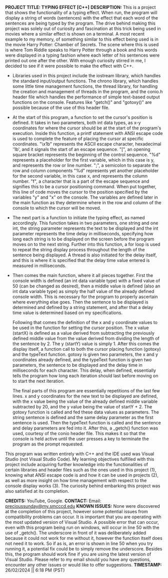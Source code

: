 **PROJECT TITLE: TYPING EFFECT [C++]**
**DESCRIPTION:** This is a project that shows the functionality of a typing effect. When run, the program will display a string of words (sentences) with the effect that each 
word of the sentences are being typed by the program. The drive behind making this project was solely out of curiosity and fascination at this trick being used in movies 
where a similar effect is shown on a terminal. A most recent example to my memory, of something similar to this effect being used is in the movie Harry Potter: Chamber of Secrets. 
The scene where this is used is where Tom Riddle speaks to Harry Potter through a book and his words were displayed in a typing fashion where each letter of his sentences were 
printed out one after the other. With enough curiosity stirred in me, I decided to see if it were possible to make the effect with C++. 

- Libraries used in this project include the iostream library, which handles the standard input/output functions. The chrono library, which handles some little time management
  functions, the thread library, for handling the creation and management of threads in the program, and the conio.h header file which handles the performance of simple text-based
  output functions on the console. Features like "getch()" and "gotoxy()" are possible because of the use of this header file.
  
- At the start of this program, a function to set the cursor's position is defined. It takes in two parameters, both int data types, as x-y coordinates for where the cursor
  should be at the start of the program's execution. Inside this function, a printf statement with ANSI escape code is used to complete the feature of placing the cursor at specific coordinates.
  "\x1b" represents the ASCII escape character, hexadecimal '1b', and it signals the start of an escape sequence.
  "[", an opening square bracket represents the beginning of the control sequence.
  "%d" represents a placeholder for the first variable, which in this case is y, and represents the row or line number.
  ";", a semicolon to separate the row and column components
  "%d" represents yet another placeholder for the second variable, in this case x, and represents the column number.
  "f", a character that is a part of the escape sequence and signifies this to be a cursor positioning command.
  When put together, this line of code moves the cursor to the position specified by the variables "y" and "x" on the console. The variables are defined later in the main function
  as they determine where in the row and column of the console to which the cursor will be moved.
 
- The next part is a function to initiate the typing effect, as named accordingly. This function takes in two parameters, one string and one int, the string parameter represents
  the text to be displayed and the int parameter represents the time delay in milliseconds, specifying how long each string is to be displayed on the screen before the program
  moves on to the next string. Further into this function, a for loop is used to repeat the string display process throughout the length of the sentence being displayed.
  A thread is also initiated for the delay itself, and this is where it is specified that the delay time value entered is measured in milliseconds. 

- Then comes the main function, where it all pieces together. First the console width is defined (an int data variable type) with a fixed value of 50 (can be changed as desired),
  then a middle value is defined (also an int data variable type) as simply the half value of the already defined console width. This is necessary for the program to properly ascertain
  where everything else goes. Then the sentence to be displayed is determined and defined by a string statement, and after that a delay time value is determined based on my specifications.

  Following that comes the definition of the x and y coordinate values to be used in the function for setting the cursor position. The x value (startX) is defined as a value derived
  from subtracting the previously defined middle value from the value derived from dividing the length of the sentence by 2. The y (startY) value is simply 1. After this comes the display
  itself, a function call to both the cursor placing function (gotoxy) and the typeText function. gotoxy is given two parameters, the x and y coordinates already defined, and the typeText
  function is given two parameters, the sentence to be displayed and the delay time in milliseconds for each character. This delay, when defined, essentially tells the program how long each
  iteration should last before moving on to start the next iteration.

  The final parts of this program are essentially repetitions of the last few lines. x and y coordinates for the new text to be displayed are defined, with the x value being the value of
  the already defined middle variable subtracted by 20, and the y value being the value of startY + 2. The gotoxy function is called and fed these data values as parameters. The string sentence
  is defined and the same delay parameter as the first sentence is used. Then the typeText function is called and the sentence and delay parameters are fed into it. After this, a _getch() function
  was used, courtesy of the conio header file. This makes it so that the console is held active until the user presses a key to terminate the program as the prompt requested.

This program was written entirely with C++ and the IDE used was Visual Studio (not Visual Studio Code). My learning objectives fulfilled with this project include acquiring further 
knowledge into the functionalities of certain libraries and header files such as the ones used in this project (1), knowing what ANSI escape code is and how it can be used in projects (2), 
as well as more insight on how time management with respect to the console display works (3). The curiosity behind embarking this project was also satisfied at its completion.  

**CREDITS:** YouTube, Google. 
**CONTACT:** Email: precioussunday@my.smcccd.edu
**KNOWN ISSUES:** None were discovered at the completion of this project, however some potential issues from compatibility problems can occur. It is important that you are operating 
with the most updated version of Visual Studio. A possible error that can occur, even with this program being run on windows, will occur in line 50 with the use of _getch(). The underscore in 
front of it was deliberately added because it could not work for me without it, however the function itself does not need it to work. So if as is, an error is shown in line 50 when you try running it, 
a potential fix could be to simply remove the underscore. Besides this, the program should work fine if you are using the latest version of Visual Studio. Please refer to my email should you have any 
questions, encounter any other issues or would like to offer suggestions. 
**TIMESTAMP:** 26/02/2024 || 6:18 PM (PST)
